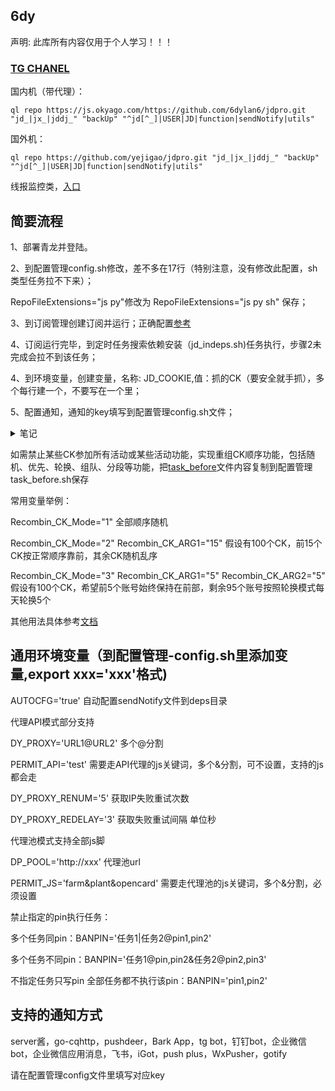 
## 6dy

声明: 此库所有内容仅用于个人学习！！！

### [TG CHANEL](https://t.me/dylan_jdpro)


国内机（带代理）：

```
ql repo https://js.okyago.com/https://github.com/6dylan6/jdpro.git "jd_|jx_|jddj_" "backUp" "^jd[^_]|USER|JD|function|sendNotify|utils"

```


国外机：

```
ql repo https://github.com/yejigao/jdpro.git "jd_|jx_|jddj_" "backUp" "^jd[^_]|USER|JD|function|sendNotify|utils"

```


线报监控类，[入口](https://github.com/6dylan6/jdm.git)



## 简要流程

1、部署青龙并登陆。

2、到配置管理config.sh修改，差不多在17行（特别注意，没有修改此配置，sh类型任务拉不下来）；

RepoFileExtensions="js py"修改为 RepoFileExtensions="js py sh" 保存；

3、到订阅管理创建订阅并运行；正确配置[参考](https://github.com/6dylan6/jdpro/issues/22)

4、订阅运行完毕，到定时任务搜索依赖安装（jd_indeps.sh)任务执行，步骤2未完成会拉不到该任务；

4、到环境变量，创建变量，名称: JD_COOKIE,值：抓的CK（要安全就手抓），多个每行建一个，不要写在一个里；

5、配置通知，通知的key填写到配置管理config.sh文件；


<details>
<summary>笔记</summary>
<pre><code>

1、任务并发和分组

并发配置方法：

在任务后面加conc JD_COOKIE

如 task XXXXX.js conc JD_COOKIE

任务分组运行方法：

在任务后面加desi JD_COOKIE 需要运行的ck序号

如 task XXXX.js desi JD_COOKIE 1-10  前10个一组运行，2 8 9就是第2/8/9序号的ck执行，以此类推。

2、通知支持一对一推送和显示备注（需用本库sendnotify文件），还有分组通知等用法参考[notify.md](./notify.md)

备注显示变量如下

export NOTIFY_SHOWNAMETYPE="1"    不做任何变动

export NOTIFY_SHOWNAMETYPE="2"    效果是 :  账号名称：别名(备注)	

export NOTIFY_SHOWNAMETYPE="3"    效果是 :  账号名称：pin(备注)

export NOTIFY_SHOWNAMETYPE="4"    效果是 :  账号名称：备注

3、因为青龙有随机延时（可以在配置文件设置为0，默认300秒），所以涉及准点运行的任务，最后加now，如果是desi或conc不用加也会准时跑。

4、青龙系统通知（新增删除任务、登录等通知），需把通知变量写到config.sh文件，在环境变量里只发脚本运行通知哈。

5、建议调整任务运行超时时间，青龙默认1小时有些跑不完就被强制结束，config.sh里配置。CommandTimeoutTime="3h"  即改为3小时，根据自己ck数量调整。
</code></pre>
</details>



如需禁止某些CK参加所有活动或某些活动功能，实现重组CK顺序功能，包括随机、优先、轮换、组队、分段等功能，把[task_before](./docker/task_before.sh)文件内容复制到配置管理task_before.sh保存

常用变量举例：

Recombin_CK_Mode="1"  全部顺序随机

Recombin_CK_Mode="2" Recombin_CK_ARG1="15" 假设有100个CK，前15个CK按正常顺序靠前，其余CK随机乱序

Recombin_CK_Mode="3" Recombin_CK_ARG1="5" Recombin_CK_ARG2="5"  假设有100个CK，希望前5个账号始终保持在前部，剩余95个账号按照轮换模式每天轮换5个

其他用法具体参考[文档](https://docs.qq.com/doc/DTXh6QUVjRXJ1TFdN)

## 通用环境变量（到配置管理-config.sh里添加变量,export xxx='xxx'格式)

AUTOCFG='true' 自动配置sendNotify文件到deps目录 

代理API模式部分支持

DY_PROXY='URL1@URL2' 多个@分割

PERMIT_API='test' 需要走API代理的js关键词，多个&分割，可不设置，支持的js都会走

DY_PROXY_RENUM='5'  获取IP失败重试次数

DY_PROXY_REDELAY='3' 获取失败重试间隔 单位秒

代理池模式支持全部js脚

DP_POOL='http://xxx' 代理池url

PERMIT_JS='farm&plant&opencard' 需要走代理池的js关键词，多个&分割，必须设置

禁止指定的pin执行任务：

多个任务同pin：BANPIN='任务1|任务2@pin1,pin2'

多个任务不同pin：BANPIN='任务1@pin,pin2&任务2@pin2,pin3'

不指定任务只写pin  全部任务都不执行该pin：BANPIN='pin1,pin2'


## 支持的通知方式

server酱，go-cqhttp，pushdeer，Bark App，tg bot，钉钉bot，企业微信bot，企业微信应用消息，飞书，iGot，push plus，WxPusher，gotify

请在配置管理config文件里填写对应key
